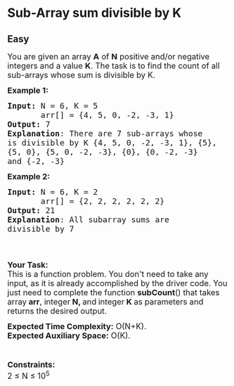 # Sub-Array sum divisible by K
## Easy 
<div class="problem-statement">
                <p></p><p><span style="font-size:18px">You are given an array <strong>A</strong> of <strong>N</strong> positive and/or negative integers and a value <strong>K</strong>. The task is to find the count of all sub-arrays whose sum is divisible by K.</span></p>

<p><span style="font-size:18px"><strong>Example 1:</strong></span></p>

<pre><span style="font-size:18px"><strong>Input: </strong>N = 6, K = 5
       arr[] = {4, 5, 0, -2, -3, 1}
<strong>Output:</strong> 7
<strong>Explanation</strong>: There are 7 sub-arrays whose 
is divisible by K {4, 5, 0, -2, -3, 1}, {5}, 
{5, 0}, {5, 0, -2, -3}, {0}, {0, -2, -3} 
and {-2, -3}
</span></pre>

<p><span style="font-size:18px"><strong>Example 2:</strong></span></p>

<pre><span style="font-size:18px"><strong>Input: </strong>N = 6, K = 2
       arr[] = {2, 2, 2, 2, 2, 2}
<strong>Output:</strong> 21
<strong>Explanation</strong>: All subarray sums are 
divisible by 7
</span>
</pre>

<p>&nbsp;</p>

<p><span style="font-size:18px"><strong>Your Task:</strong><br>
This is a function problem. You don't need to take any input, as it is already accomplished by the driver code. You just need to complete the function <strong>subCount</strong>() that takes array<strong> arr</strong>, integer<strong> N, </strong>and<strong> </strong>integer<strong> K&nbsp;</strong>as parameters and returns the desired output.</span></p>

<p><span style="font-size:18px"><strong>Expected Time Complexity:</strong> O(N+K).<br>
<strong>Expected Auxiliary Space:</strong> O(K).</span></p>

<p>&nbsp;</p>

<p><span style="font-size:18px"><strong>Constraints:</strong><br>
2 ≤ N ≤ 10<sup>5</sup></span></p>

<p>&nbsp;</p>
 <p></p>
            </div>